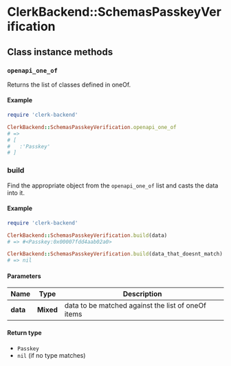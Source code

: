 # ClerkBackend::SchemasPasskeyVerification

## Class instance methods

### `openapi_one_of`

Returns the list of classes defined in oneOf.

#### Example

```ruby
require 'clerk-backend'

ClerkBackend::SchemasPasskeyVerification.openapi_one_of
# =>
# [
#   :'Passkey'
# ]
```

### build

Find the appropriate object from the `openapi_one_of` list and casts the data into it.

#### Example

```ruby
require 'clerk-backend'

ClerkBackend::SchemasPasskeyVerification.build(data)
# => #<Passkey:0x00007fdd4aab02a0>

ClerkBackend::SchemasPasskeyVerification.build(data_that_doesnt_match)
# => nil
```

#### Parameters

| Name | Type | Description |
| ---- | ---- | ----------- |
| **data** | **Mixed** | data to be matched against the list of oneOf items |

#### Return type

- `Passkey`
- `nil` (if no type matches)

